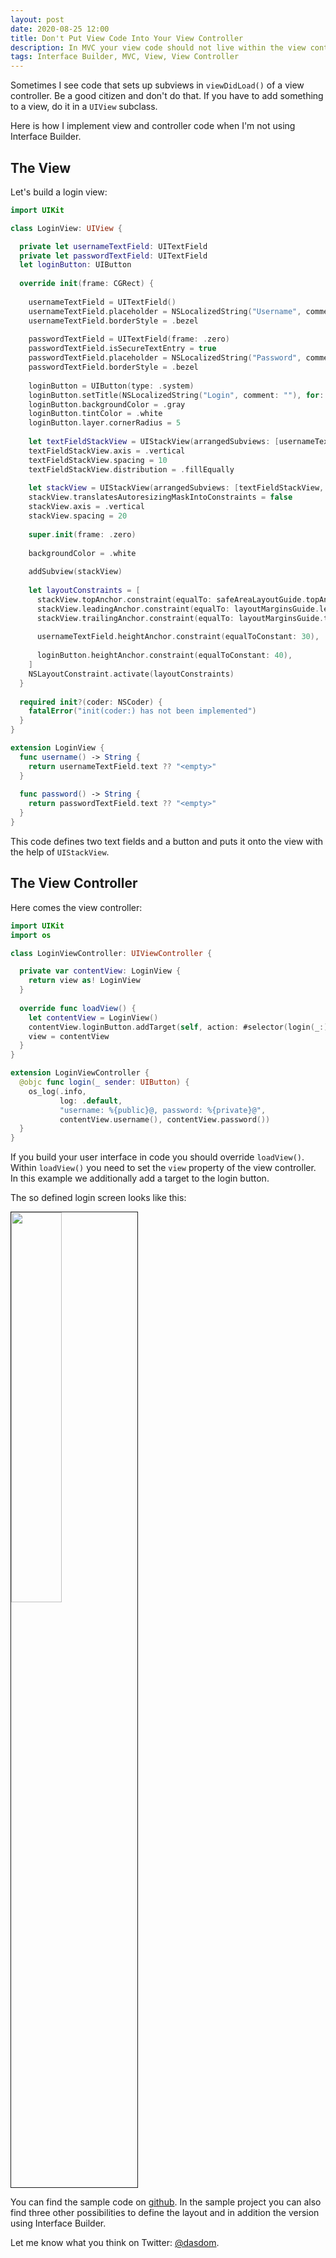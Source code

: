 ```yaml
---
layout: post
date: 2020-08-25 12:00
title: Don't Put View Code Into Your View Controller
description: In MVC your view code should not live within the view controller. Use a view subclass instead.
tags: Interface Builder, MVC, View, View Controller
---
```


Sometimes I see code that sets up subviews in `viewDidLoad()` of a view controller.
Be a good citizen and don't do that.
If you have to add something to a view, do it in a `UIView` subclass.

Here is how I implement view and controller code when I'm not using Interface Builder.

## The View

Let's build a login view:

```swift
import UIKit

class LoginView: UIView {

  private let usernameTextField: UITextField
  private let passwordTextField: UITextField
  let loginButton: UIButton
  
  override init(frame: CGRect) {
    
    usernameTextField = UITextField()
    usernameTextField.placeholder = NSLocalizedString("Username", comment: "")
    usernameTextField.borderStyle = .bezel
    
    passwordTextField = UITextField(frame: .zero)
    passwordTextField.isSecureTextEntry = true
    passwordTextField.placeholder = NSLocalizedString("Password", comment: "")
    passwordTextField.borderStyle = .bezel
    
    loginButton = UIButton(type: .system)
    loginButton.setTitle(NSLocalizedString("Login", comment: ""), for: .normal)
    loginButton.backgroundColor = .gray
    loginButton.tintColor = .white
    loginButton.layer.cornerRadius = 5
    
    let textFieldStackView = UIStackView(arrangedSubviews: [usernameTextField, passwordTextField])
    textFieldStackView.axis = .vertical
    textFieldStackView.spacing = 10
    textFieldStackView.distribution = .fillEqually
    
    let stackView = UIStackView(arrangedSubviews: [textFieldStackView, loginButton])
    stackView.translatesAutoresizingMaskIntoConstraints = false
    stackView.axis = .vertical
    stackView.spacing = 20
    
    super.init(frame: .zero)
    
    backgroundColor = .white
    
    addSubview(stackView)
    
    let layoutConstraints = [
      stackView.topAnchor.constraint(equalTo: safeAreaLayoutGuide.topAnchor, constant: 20),
      stackView.leadingAnchor.constraint(equalTo: layoutMarginsGuide.leadingAnchor),
      stackView.trailingAnchor.constraint(equalTo: layoutMarginsGuide.trailingAnchor),
      
      usernameTextField.heightAnchor.constraint(equalToConstant: 30),
      
      loginButton.heightAnchor.constraint(equalToConstant: 40),
    ]
    NSLayoutConstraint.activate(layoutConstraints)
  }
  
  required init?(coder: NSCoder) {
    fatalError("init(coder:) has not been implemented")
  }
}

extension LoginView {
  func username() -> String {
    return usernameTextField.text ?? "<empty>"
  }
  
  func password() -> String {
    return passwordTextField.text ?? "<empty>"
  }
}
```

This code defines two text fields and a button and puts it onto the view with the help of `UIStackView`.

## The View Controller

Here comes the view controller:

```swift
import UIKit
import os

class LoginViewController: UIViewController {

  private var contentView: LoginView {
    return view as! LoginView
  }
  
  override func loadView() {
    let contentView = LoginView()
    contentView.loginButton.addTarget(self, action: #selector(login(_:)), for: .touchUpInside)
    view = contentView
  }
}

extension LoginViewController {
  @objc func login(_ sender: UIButton) {
    os_log(.info,
           log: .default,
           "username: %{public}@, password: %{private}@",
           contentView.username(), contentView.password())
  }
}
```

If you build your user interface in code you should override `loadView()`.
Within `loadView()` you need to set the `view` property of the view controller.
In this example we additionally add a target to the login button.

The so defined login screen looks like this:

<img src="../../../assets/2020-08-25/login_view.png" width="40%" border="1px solid #555"/>

You can find the sample code on [github](https://github.com/dasdom/AutoLayoutInCodeDemo).
In the sample project you can also find three other possibilities to define the layout and in addition the version using Interface Builder.

Let me know what you think on Twitter: [@dasdom](https://twitter.com/dasdom).
